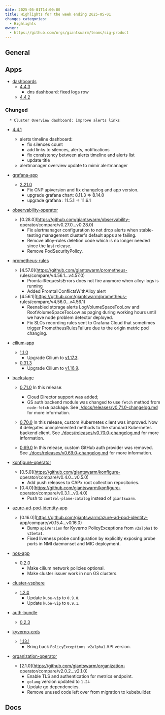 ```yaml
---
date: 2025-05-01T14:00:00
title: Highlights for the week ending 2025-05-01
changes_categories:
  - Highlights
owner:
  - https://github.com/orgs/giantswarm/teams/sig-product
---
```


## General

<!-- This where BREAKING CHANGES ARE HIGHLIGHTED -->

## Apps

- [dashboards](https://github.com/giantswarm/dashboards) 
  - [4.4.3](https://github.com/giantswarm/dashboards/compare/v4.4.2...v4.4.3) 
      * dns dashboard: fixed logs row
  - [4.4.2](https://github.com/giantswarm/dashboards/compare/v4.4.1...v4.4.2) 
### Chunged
      * Cluster Overview dashboard: improve alerts links 


  - [4.4.1](https://github.com/giantswarm/dashboards/compare/v4.4.0...v4.4.1) 
      * alerts timeline dashboard:
        * fix silences count
        * add links to silences, alerts, notifications
        * fix consistency between alerts timeline and alerts list
        * update title
      * alertmanager overview update to mimir alertmanager 


- [grafana-app](https://github.com/giantswarm/grafana-app) 
  - [2.21.0](https://github.com/giantswarm/grafana-app/compare/v2.20.0...v2.21.0)
      * Fix CNP apiversion and fix changelog and app version.
      * upgrade grafana chart: 8.11.3 => 8.14.0
      * upgrade grafana : 11.5.1 => 11.6.1
- [observability-operator](https://github.com/giantswarm/observability-operator) 
  - [0.28.0](https://github.com/giantswarm/observability-
operator/compare/v0.27.0...v0.28.0) 
      * Fix alertmanager configuration to not drop alerts when stable-testing management cluster's default apps are failing.
      * Remove alloy-rules deletion code which is no longer needed since the last release.
      * Remove PodSecurityPolicy.
- [prometheus-rules](https://github.com/giantswarm/prometheus-rules) 
  - [4.57.0](https://github.com/giantswarm/prometheus-
rules/compare/v4.56.1...v4.57.0) 
      * PromtailRequestsErrors does not fire anymore when alloy-logs is running
      * Added PromtailConflictsWithAlloy alert
  - [4.56.1](https://github.com/giantswarm/prometheus-
rules/compare/v4.56.0...v4.56.1) 
      * Reenabled storage alerts LogVolumeSpaceTooLow and RootVolumeSpaceTooLow as paging during working hours until we have node problem detector deployed.
      * Fix SLOs recording rules sent to Grafana Cloud that sometimes trigger PrometheusRulesFailure due to the origin metric pod changing. 


- [cilium-app](https://github.com/giantswarm/cilium-app) 
  - [1.1.0](https://github.com/giantswarm/cilium-app/compare/v1.0.0...v1.1.0) 
      * Upgrade Cilium to [v1.17.3](https://github.com/cilium/cilium/releases/tag/v1.17.3).
  - [0.31.3](https://github.com/giantswarm/cilium-app/compare/v0.31.2...v0.31.3)
      * Upgrade Cilium to [v1.16.9](https://github.com/cilium/cilium/releases/tag/v1.16.9). 


- [backstage](https://github.com/giantswarm/backstage) 
  - [0.71.0](https://github.com/giantswarm/backstage/compare/v0.70.0...v0.71.0) 
In this release:
      * Cloud Director support was added;
      * GS auth backend module was changed to use `fetch` method from `node-fetch` package.
See
[./docs/releases/v0.71.0-changelog.md](./docs/releases/v0.71.0-changelog.md)
for more information.
  - [0.70.0](https://github.com/giantswarm/backstage/compare/v0.69.0...v0.70.0) 
In this release, custom Kubernetes client was improved. Now it delegates
unimplemented methods to the standard Kubernetes backend client.
See
[./docs/releases/v0.70.0-changelog.md](./docs/releases/v0.70.0-changelog.md)
for more information. 


  - [0.69.0](https://github.com/giantswarm/backstage/compare/v0.68.0...v0.69.0) 
In this release, custom GitHub auth provider was removed.
See
[./docs/releases/v0.69.0-changelog.md](./docs/releases/v0.69.0-changelog.md)
for more information. 


- [konfigure-operator](https://github.com/giantswarm/konfigure-operator) 
  - [0.5.0](https://github.com/giantswarm/konfigure-
operator/compare/v0.4.0...v0.5.0) 
      * Add push releases to CAPx root collection repositories.
  - [0.4.0](https://github.com/giantswarm/konfigure-
operator/compare/v0.3.1...v0.4.0) 
      * Push to `control-plane-catalog` instead of `giantswarm`. 


- [azure-ad-pod-identity-app](https://github.com/giantswarm/azure-ad-pod-identity-app) 
  - [0.16.0](https://github.com/giantswarm/azure-ad-pod-identity-
app/compare/v0.15.4...v0.16.0) 
      * Bump `apiVersion` for Kyverno PolicyExceptions from `v2alpha1` to `v2beta1`.
      * Fixed liveness probe configuration by explicitly exposing probe ports in NMI daemonset and MIC deployment.
- [nos-app](https://github.com/giantswarm/nos-app) 
  - [0.2.0](https://github.com/giantswarm/nos-app/compare/v0.1.2...v0.2.0) 
      * Make cilium network policies optional.
      * Make cluster issuer work in non GS clusters.
- [cluster-vsphere](https://github.com/giantswarm/cluster-vsphere) 
  - [1.2.0](https://github.com/giantswarm/cluster-vsphere/compare/v1.1.0...v1.2.0)
      * Update `kube-vip` to `0.9.0`.
      * Update `kube-vip` to `0.9.1`.
- [auth-bundle](https://github.com/giantswarm/auth-bundle) 
  - [0.2.3](https://github.com/giantswarm/auth-bundle/compare/v0.1.2...v0.2.3) 
- [kyverno-crds](https://github.com/giantswarm/kyverno-crds) 
  - [1.13.1](https://github.com/giantswarm/kyverno-crds/compare/v1.13.0...v1.13.1)
      * Bring back `PolicyExceptions v2alpha1` API version.
- [organization-operator](https://github.com/giantswarm/organization-operator) 
  - [2.1.0](https://github.com/giantswarm/organization-
operator/compare/v2.0.2...v2.1.0) 
      * Enable TLS and authentication for metrics endpoint.
      * `golang` version updated to `1.24`
      * Update go dependencies.
      * Remove unused code left over from migration to kubebuilder.

## Docs

<!-- FER is filling this one -->
